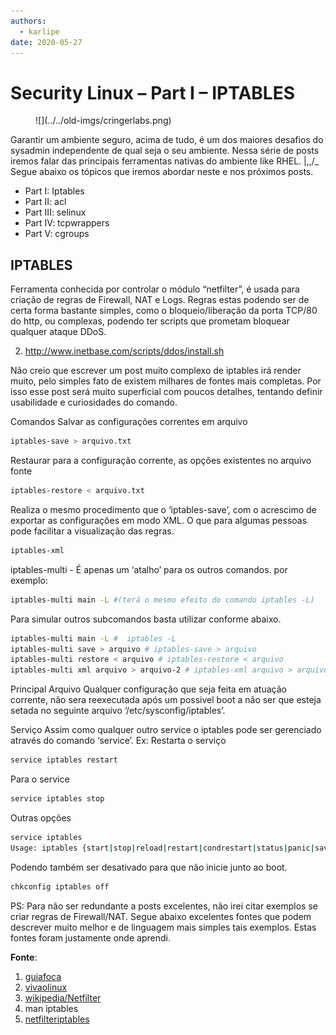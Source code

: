 ```yaml
---
authors:
  - karlipe
date: 2020-05-27
---
```


# **Security Linux – Part I – IPTABLES**

<figure markdown="span">
  ![](../../old-imgs/cringerlabs.png)
</figure>

Garantir um ambiente seguro, acima de tudo, é um dos maiores desafios do sysadmin independente de qual seja o seu ambiente. Nessa série de posts iremos falar das principais ferramentas nativas do ambiente like RHEL. |,,/_
Segue abaixo os tópicos que iremos abordar neste e nos próximos posts.

- Part I: Iptables
- Part II: acl
- Part III: selinux
- Part IV: tcpwrappers
- Part V: cgroups

<!-- more -->

## **IPTABLES**
Ferramenta conhecida por controlar o módulo “netfilter”, é usada para criação de regras de Firewall, NAT e Logs. Regras estas podendo ser de certa forma bastante simples, como o bloqueio/liberação da porta TCP/80 do http, ou complexas, podendo ter scripts que prometam bloquear qualquer ataque DDoS.

2. http://www.inetbase.com/scripts/ddos/install.sh

Não creio que escrever um post muito complexo de iptables irá render muito, pelo simples fato de existem milhares de fontes mais completas. Por isso esse post será muito superficial com poucos detalhes, tentando definir usabilidade e curiosidades do comando.

Comandos
Salvar as configurações correntes em arquivo
```bash
iptables-save > arquivo.txt
```

Restaurar para a configuração corrente, as opções existentes no arquivo fonte
```bash
iptables-restore < arquivo.txt
```

Realiza o mesmo procedimento que o ‘iptables-save’, com o acrescimo de exportar as configurações em modo XML. O que para algumas pessoas pode facilitar a visualização das regras.
```bash
iptables-xml
```

iptables-multi - É apenas um ‘atalho’ para os outros comandos. por exemplo:
```bash
iptables-multi main -L #(terá o mesmo efeito do comando iptables -L)
```
Para simular outros subcomandos basta utilizar conforme abaixo.
```bash
iptables-multi main -L #  iptables -L
iptables-multi save > arquivo # iptables-save > arquivo
iptables-multi restore < arquivo # iptables-restore < arquivo 
iptables-multi xml arquivo > arquivo-2 # iptables-xml arquivo > arquivo-2
```

Principal Arquivo
Qualquer configuração que seja feita em atuação corrente, não sera reexecutada após um possivel boot a não ser que esteja setada no seguinte arquivo ‘/etc/sysconfig/iptables’.

Serviço
Assim como qualquer outro service o iptables pode ser gerenciado através do comando ‘service’.
Ex:
Restarta o serviço
```bash
service iptables restart
```

Para o service
```bash
service iptables stop
```

Outras opções
```bash
service iptables
Usage: iptables {start|stop|reload|restart|condrestart|status|panic|save}
```

Podendo também ser desativado para que não inicie junto ao boot.
```bash 
chkconfig iptables off
```

PS:
Para não ser redundante a posts excelentes, não irei citar exemplos se criar regras de Firewall/NAT. Segue abaixo excelentes fontes que podem descrever muito melhor e de linguagem mais simples tais exemplos. Estas fontes foram justamente onde aprendi.

**Fonte**:

1. [guiafoca](http://www.guiafoca.org/cgs/guia/avancado/ch-fw-iptables.html)
2. [vivaolinux](http://www.vivaolinux.com.br/artigo/IPTables-Desvendando-o-misterio?pagina=2)
3. [wikipedia/Netfilter](http://pt.wikipedia.org/wiki/Netfilter)
4. man iptables
5. [netfilteriptables](https://git.netfilter.org/iptables/tree/iptables)